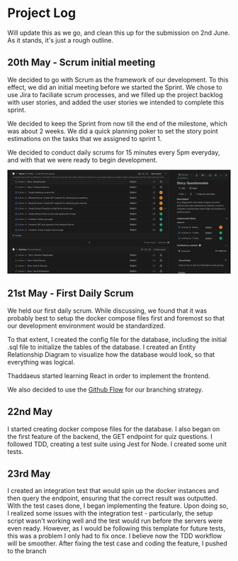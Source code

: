 # Project Log
Will update this as we go, and clean this up for the submission on 2nd June. As it stands, it's just a rough outline.

## 20th May - Scrum initial meeting
We decided to go with Scrum as the framework of our development. To this effect, we did an initial meeting before we started the Sprint. We chose to use Jira to faciliate scrum processes, and we filled up the project backlog with user stories, and added the user stories we intended to complete this sprint.

We decided to keep the Sprint from now till the end of the milestone, which was about 2 weeks. We did a quick planning poker to set the story point estimations on the tasks that we assigned to sprint 1.

We decided to conduct daily scrums for 15 minutes every 5pm everyday, and with that we were ready to begin development.

![Jira Board](images/scrum.jpg "Jira Board")

## 21st May - First Daily Scrum
We held our first daily scrum. While discussing, we found that it was probably best to setup the docker compose files first and foremost so that our development environment would be standardized.

To that extent, I created the config file for the database, including the initial .sql file to initialize the tables of the database. I created an Entity Relationship Diagram to visualize how the database would look, so that everything was logical.

Thaddaeus started learning React in order to implement the frontend.

We also decided to use the [Github Flow](https://docs.github.com/en/get-started/using-github/github-flow) for our branching strategy.

## 22nd May
I started creating docker compose files for the database. I also began on the first feature of the backend, the GET endpoint for quiz questions. I followed TDD, creating a test suite using Jest for Node. I created some unit tests.

## 23rd May
I created an integration test that would spin up the docker instances and then query the endpoint, ensuring that the correct result was outputted. With the test cases done, I began implementing the feature. Upon doing so, I realized some issues with the integration test - particularly, the setup script wasn't working well and the test would run before the servers were even ready. However, as I would be following this template for future tests, this was a problem I only had to fix once. I believe now the TDD workflow will be smoother. After fixing the test case and coding the feature, I pushed to the branch
